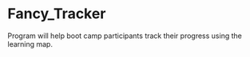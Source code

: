 # Fancy_Tracker
Program will help boot camp participants track their progress using the learning map.
